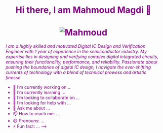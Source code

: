 # <h1 align="center"><font color="purple">Hi there, I am Mahmoud Magdi 👋
<h1 align="center">
  <img src="https://placehold.it/300x50/yellow/white?text=Mahmoud Magdi" alt="Mahmoud">
</h1>



*I am a highly skilled and motivated Digital IC Design and Verification Engineer with 1 year of experience in the semiconductor industry. My expertise lies in designing and verifying complex digital integrated circuits, ensuring their functionality, performance, and reliability. Passionate about pushing the boundaries of digital IC design, I navigate the ever-shifting currents of technology with a blend of technical prowess and artistic finesse*

- 🔭 I’m currently working on ...
- 🌱 I’m currently learning ...
- 👯 I’m looking to collaborate on ...
- 🤔 I’m looking for help with ...
- 💬 Ask me about ...
- 📫 How to reach me: ...
- 😄 Pronouns: ...
- ⚡ Fun fact: ...
-->
